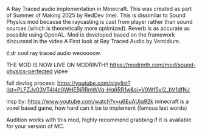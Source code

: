 A Ray Traced audio implementation in Minecraft. This was created as part of Summer of Making 2025 by RedDev (me). This is dissimilar to Sound Physics mod because the raycasting is cast from player rather than sound sources (which is theoretically more optimized). Reverb is as accurate as possible using OpenAL. Mod is developed based on the framework discussed in the video A First look at Ray Traced Audio by Vercidium.

tl;dr cool ray traced audio weooooow.

THE MOD IS NOW LIVE ON MODRINTH!! https://modrinth.com/mod/sound-physics-perfected
yipee

full devlog process: https://youtube.com/playlist?list=PLFZJv03VT4l4e0WHEBjRRmWVq-Hg6RR1w&si=V0Wf5vl2_bV1dfNJ

insp by: https://www.youtube.com/watch?v=u6EuAUjq92k
minecraft is a voxel based game, how hard can it be to implement (famous last words)

Audition works with this mod, highly recommend grabbing if it is available for your version of MC.

